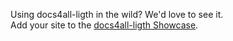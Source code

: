 
<!--- 

layout: post
title: ¿Cómo crear un programa que aprenda por si solo?
description: "Un programa que aprenda de forma autónoma, es algo muy complejo."
category: ai
tags: ["series", "fiction"]
comments: true 

--->


Using docs4all-ligth in the wild? We'd love to see it.  
Add your site to the [docs4all-ligth Showcase](https://github.com/docs4all/docs4all-ligth/wiki/docs4all-ligth-Showcase).
